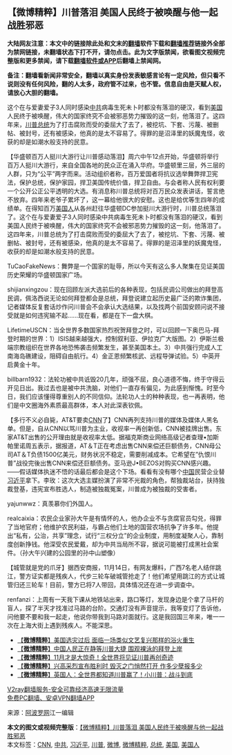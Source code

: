  <h2>【微博精粹】川普落泪 美国人民终于被唤醒与他一起战胜邪恶</h2> <p class="notice"><b>大陆网友注意：本文中的链接除此处和文末的<a href="https://github.com/bannedbook/fanqiang" >翻墙</a>软件下载和<a href="https://github.com/killgcd/justmysocks/blob/master/README.md">翻墙推荐</a>链接外全部为禁网链接，未翻墙状态下打不开，请勿点击。此为文字版禁闻，欲看图文视频完整版和更多禁闻，请下载<a href="https://github.com/bannedbook/fanqiang">翻墙软件或APP</a>后翻墙上禁闻网。</p><p>备注：翻墙看新闻非常安全，翻墙以真实身份发表敏感言论有一定风险，但只看不说则没有任何风险，翻的人太多，政府管不过来，也不管。信息自由是天赋人权，请放心大胆的翻墙。</b></p>  <div class="entry"> <p id="summary">这个在与爱妻爱子3人同时感染<a href="https://www.bannedbook.org/bnews/tag/%e4%b8%ad%e5%85%b1/" class="st_tag internal_tag" rel="tag" title="标签 中共 下的日志">中共</a>病毒生死未卜时都没有落泪的硬汉，看到<a href="https://www.bannedbook.org/bnews/tag/%e7%be%8e%e5%9b%bd/" class="st_tag internal_tag" rel="tag" title="标签 美国 下的日志">美国</a>人民终于被唤醒，伟大的国家终究不会被邪恶势力摧毁的这一刻，他落泪了。这四年来，<a href="https://www.bannedbook.org/bnews/tag/%e5%b7%9d%e6%99%ae/" class="st_tag internal_tag" rel="tag" title="标签 川普 下的日志">川普</a><a href="https://www.bannedbook.org/bnews/tag/%e6%80%bb%e7%bb%9f/" class="st_tag internal_tag" rel="tag" title="标签 总统 下的日志">总统</a>为了打击腐败而受的委屈大了去了，被挖坑、下套、污蔑、被删帖、被封号，还有被感染，他真的是太不容易了。得罪的是沼泽里的妖魔鬼怪，收获的却是如潮水般支持的民意。</p> <p id="conimg"></p> <p>【华盛顿百万人挺川大游行让川普感动落泪】周六中午12点开始，华盛顿将举行百万人挺川大游行，来自全国各地的民众正在涌入华府。华盛顿里三层，外三层的人群，只为“公平”两字而来。活动组织者称，百万爱国者将抗议选举舞弊捍卫宪法，保护总统，保护家园，捍卫美国传统价值，捍卫自由。与会者称人民有权利要一个公开公正公平透明的大选。有消息称川普总统将对百万民众发表讲话，誓言绝不放弃。四年来老爷子累坏了，这一幕给他很大的安慰。这也是给优等生四年的成绩单。在得知百万<a href="https://www.bannedbook.org/bnews/tag/%E7%BE%8E%E5%9B%BD%E4%BA%BA/" class="st_tag internal_tag" rel="tag" title="标签 美国人 下的日志">美国人</a>从各州赶往华盛顿DC参加挺川大游行时，川普总统落泪了。这个在与爱妻爱子3人同时感染中共病毒生死未卜时都没有落泪的硬汉，看到美国人民终于被唤醒，伟大的国家终究不会被邪恶势力摧毁的这一刻，他落泪了。这四年来，川普总统为了打击腐败而受的委屈大了去了，被挖坑、下套、污蔑、被删帖、被封号，还有被感染，他真的是太不容易了。得罪的是沼泽里的妖魔鬼怪，收获的却是如潮水般支持的民意。</p> <p></p> <p>TuCaoFakeNews：舞弊是一个国家的耻辱，所以今天有这么多人聚集在见证美国历史荣耀的华盛顿国家广场。</p>  <p></p> <p>shijianxingzou：现在回顾左派大选前后的各种表现，包括民调公司做出的拜登高民调，佩洛西说无论如何拜登都会是总统，拜登说建立起历史最广泛的欺诈集团，记者媒体反复套话炒作问川普会不会承认大选结果，以及找两个前国安顾问说不接受就是如何违宪输不起……现在看，都是在下一盘大棋。</p> <p>LifetimeUSCN：当全世界多数国家热烈祝贺拜登之时，可以回顾一下奥巴马-拜登时期的世界：1）ISIS越来越强大，控制叙利亚、伊拉克广大版图。2）伊斯兰极端宗教组织在世界各地恐怖袭击频繁发生，甚至美国本土。3）中共强行完成人工南海岛礁建设，阻碍自由航行。4）金正恩频繁核武、远程导弹试验。5）中英开启黄金十年。</p> <p></p> <p>billbarn1932：法轮功被中共诋毁20几年，顽强不屈，良心道德不悔，终于守得云开见日出。我过去也是被中共洗脑，对他们一直存有偏见，为此感到惭愧。时至今日，我们应该懂得尊重别人的不同信仰。法轮功人士的种种表现，也一再表明，他们是中文圈海外素质最高群体，本人对此深表钦佩。</p>  <p></p> <p>【多行不义必自毙，AT&amp;T要卖<a href="https://www.bannedbook.org/bnews/tag/cnn/" class="st_tag internal_tag" rel="tag" title="标签 CNN 下的日志">CNN</a>了】CNN再列支持川普的媒体及媒体人黑名单。但是，自从CNN以骂川普为主业，收视率一再创新低，CNN被挂牌出售。东家AT&amp;T出售的公开理由就是收视率太低。据福克斯商业网络高级记者查理•加斯帕里诺周五表示，据报道，AT＆T正在考虑出售CNN来偿还巨额债务，CNN母公司AT＆T负债1500亿美元，财务状况不稳定，需要削减成本。它希望在&#8221;仇恨川普&#8221;战役完後出售CNN来偿还巨额债务。亚马逊J•BEZOS对购买CNN感兴趣。——假话媒体执迷不悟的话最后都会是这个下场。看看有没有哪个<span class='wp_keywordlink_affiliate'><a href="https://www.bannedbook.org/" title="中国" target="_blank">中国</a></span>民营企业替<a href="https://www.bannedbook.org/bnews/tag/%e4%b9%a0%e8%bf%91%e5%b9%b3/" class="st_tag internal_tag" rel="tag" title="标签 习近平 下的日志">习近平</a>拿下。李玫：这次大选主媒扮演了非常不光裁的角色，帮独裁站台，扶持独裁登基，违宪宣布胜选人，制造被独裁冤案，川普成为被独裁的受害者。</p> <p></p> <p>yajunwwz：真羡慕你们外国人。</p> <p></p>  <p>realcaixia：农民企业家孙大午是有情怀的人，他办企业不与贪腐官员勾兑，得罪了当地官府；他维护农民利益，与霸占他们土地的国营农场抗争了许多年。他提出“私有，公治，共享”理念，试行“三权分立”的企业制度，用制度凝聚人心，靠制度创新挣钱。他深受农民爱戴，却为中共当局所不容，据说可能被打成黑社会案件。（孙大午兴建的公园里的孙中山塑像）</p> <p></p> <p>【城管就是党的爪牙】据西安商报，11月14日，有网友爆料，广西7名老人结伴跳江，警方证实都是残疾人，代步三轮车破城管抢走了！他们希望用跳江的方式让城管归还三轮车！目前，警方已将7人带回，具体情况还在进一步调查中。</p> <p>renfanzi：上周有一天我下课从地铁站出来，路口等灯，发现身边是个拿了马杆的盲人，探了半天才找准过马路的台阶。交通灯没有声音提示，我等变灯了告诉他，问他要不要和我一起走，他说你带我到马路对面就行。这是我回国三年来，唯一一次在上海大街上遇到残疾人。不能深思。</p> <ul class='op-related-articles' title='相关阅读'> <li><a href='https://www.bannedbook.org/bnews/comments/20201115/1431346.html' target='_blank'>【<b>微博精粹</b>】美国选灾过后 面临一场类似文艺复兴那样的浴火重生</a></li> <li><a href='https://www.bannedbook.org/bnews/comments/20201113/1430385.html' target='_blank'>【<b>微博精粹</b>】中国人民正在静等川普大捷 围观裸泳的拜登上岸</a></li> <li><a href='https://www.bannedbook.org/bnews/comments/20201111/1429257.html' target='_blank'>【<b>微博精粹</b>】11月才是大惊奇！全世界将见证川普再创奇迹</a></li> <li><a href='https://www.bannedbook.org/bnews/comments/20201110/1428764.html' target='_blank'>【<b>微博精粹</b>】兴高采烈宣布胜利时 毁灭之门悄然打开 作多少孽报多少</a></li> <li><a href='https://www.bannedbook.org/bnews/comments/20201109/1428177.html' target='_blank'>【<b>微博精粹</b>】英国人：全世界都知道川普赢了！小川普：战斗到底</a></li> </ul> <p class="texttj"> <a href="https://www.bannedbook.org/forum23/topic22702.html" target="_blank">V2ray翻墙服务-安全可靠经济高速无限流量</a><br/> <a href="https://github.com/bannedbook/fanqiang/wiki/%E7%A6%81%E9%97%BB%E7%BD%91%E5%AE%89%E5%8D%93%E7%BF%BB%E5%A2%99%E6%96%B0%E9%97%BBAPP" target="_blank">免费PC翻墙、安卓VPN翻墙APP</a></p><p> 来源：<a href="https://www.aboluowang.com/2020/1116/1523771.html" target="_blank">阿波罗网</a>江一编辑 </p> <a name='sharetosocial'></a>       <div><b>本文的图文或视频完整版</b>：<a href='https://www.bannedbook.org/bnews/comments/20201116/1431783.html'>【微博精粹】川普落泪 美国人民终于被唤醒与他一起战胜邪恶</a></div>  </div><!--END ENTRY--> <div class="postfooter"> <div>本文标签：<a href="https://www.bannedbook.org/bnews/tag/cnn/" rel="tag">CNN</a>, <a href="https://www.bannedbook.org/bnews/tag/%e4%b8%ad%e5%85%b1/" rel="tag">中共</a>, <a href="https://www.bannedbook.org/bnews/tag/%e4%b9%a0%e8%bf%91%e5%b9%b3/" rel="tag">习近平</a>, <a href="https://www.bannedbook.org/bnews/tag/%e5%b7%9d%e6%99%ae/" rel="tag">川普</a>, <a href="https://www.bannedbook.org/bnews/tag/%e5%be%ae%e5%8d%9a/" rel="tag">微博</a>, <a href="https://www.bannedbook.org/bnews/tag/%e5%be%ae%e5%8d%9a%e7%b2%be%e7%b2%b9/" rel="tag">微博精粹</a>, <a href="https://www.bannedbook.org/bnews/tag/%e6%80%bb%e7%bb%9f/" rel="tag">总统</a>, <a href="https://www.bannedbook.org/bnews/tag/%e7%be%8e%e5%9b%bd/" rel="tag">美国</a>, <a href="https://www.bannedbook.org/bnews/tag/%E7%BE%8E%E5%9B%BD%E4%BA%BA/" rel="tag">美国人</a></div>  </div><!--END POSTFOOTER--> 